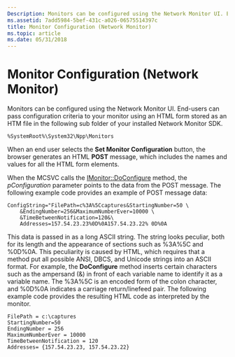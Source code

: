 ```yaml
---
Description: Monitors can be configured using the Network Monitor UI. End-users can pass configuration criteria to your monitor using an HTML form stored as an HTM file in the following sub folder of your installed Network Monitor SDK.
ms.assetid: 7add5984-5bef-431c-a026-06575514397c
title: Monitor Configuration (Network Monitor)
ms.topic: article
ms.date: 05/31/2018
---
```


# Monitor Configuration (Network Monitor)

Monitors can be configured using the Network Monitor UI. End-users can pass configuration criteria to your monitor using an HTML form stored as an HTM file in the following sub folder of your installed Network Monitor SDK.

``` syntax
%SystemRoot%\System32\Npp\Monitors
```

When an end user selects the **Set Monitor Configuration** button, the browser generates an HTML **POST** message, which includes the names and values for all the HTML form elements.

When the MCSVC calls the [IMonitor::DoConfigure](imonitor-doconfigure.md) method, the *pConfiguration* parameter points to the data from the POST message. The following example code provides an example of POST message data:

``` syntax
ConfigString="FilePath=c%3A%5Ccaptures&StartingNumber=50 \ 
    &EndingNumber=256&MaximumNumberEver=10000 \ 
    &TimeBetweenNotification=120&\
    Addresses=157.54.23.23%0D%0A157.54.23.22% 0D%0A
```

This data is passed in as a long ASCII string. The string looks peculiar, both for its length and the appearance of sections such as %3A%5C and %0D%0A. This peculiarity is caused by HTML, which requires that a method put all possible ANSI, DBCS, and Unicode strings into an ASCII format. For example, the **DoConfigure** method inserts certain characters such as the ampersand (&) in front of each variable name to identify it as a variable name. The %3A%5C is an encoded form of the colon character, and %0D%0A indicates a carriage return/linefeed pair. The following example code provides the resulting HTML code as interpreted by the monitor.

``` syntax
FilePath = c:\captures
StartingNumber=50
EndingNumber = 256
MaximumNumberEver = 10000
TimeBetweenNotification = 120
Addresses= {157.54.23.23, 157.54.23.22}
```

 

 



